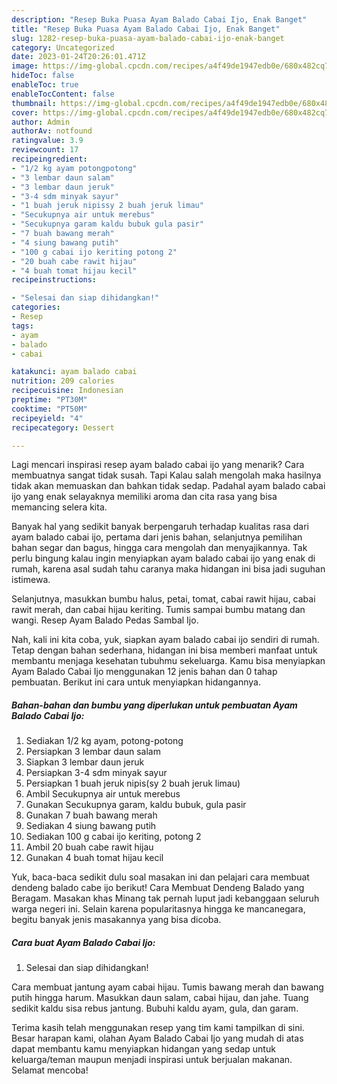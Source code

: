 ```yaml
---
description: "Resep Buka Puasa Ayam Balado Cabai Ijo, Enak Banget"
title: "Resep Buka Puasa Ayam Balado Cabai Ijo, Enak Banget"
slug: 1282-resep-buka-puasa-ayam-balado-cabai-ijo-enak-banget
category: Uncategorized
date: 2023-01-24T20:26:01.471Z
image: https://img-global.cpcdn.com/recipes/a4f49de1947edb0e/680x482cq70/ayam-balado-cabai-ijo-foto-resep-utama.jpg
hideToc: false
enableToc: true
enableTocContent: false
thumbnail: https://img-global.cpcdn.com/recipes/a4f49de1947edb0e/680x482cq70/ayam-balado-cabai-ijo-foto-resep-utama.jpg
cover: https://img-global.cpcdn.com/recipes/a4f49de1947edb0e/680x482cq70/ayam-balado-cabai-ijo-foto-resep-utama.jpg
author: Admin
authorAv: notfound
ratingvalue: 3.9
reviewcount: 17
recipeingredient:
- "1/2 kg ayam potongpotong"
- "3 lembar daun salam"
- "3 lembar daun jeruk"
- "3-4 sdm minyak sayur"
- "1 buah jeruk nipissy 2 buah jeruk limau"
- "Secukupnya air untuk merebus"
- "Secukupnya garam kaldu bubuk gula pasir"
- "7 buah bawang merah"
- "4 siung bawang putih"
- "100 g cabai ijo keriting potong 2"
- "20 buah cabe rawit hijau"
- "4 buah tomat hijau kecil"
recipeinstructions:

- "Selesai dan siap dihidangkan!"
categories:
- Resep
tags:
- ayam
- balado
- cabai

katakunci: ayam balado cabai 
nutrition: 209 calories
recipecuisine: Indonesian
preptime: "PT30M"
cooktime: "PT50M"
recipeyield: "4"
recipecategory: Dessert

---
```



Lagi mencari inspirasi resep ayam balado cabai ijo yang menarik? Cara membuatnya sangat tidak susah. Tapi Kalau salah mengolah maka hasilnya tidak akan memuaskan dan bahkan tidak sedap. Padahal ayam balado cabai ijo yang enak selayaknya memiliki aroma dan cita rasa yang bisa memancing selera kita.


Banyak hal yang sedikit banyak berpengaruh terhadap kualitas rasa dari ayam balado cabai ijo, pertama dari jenis bahan, selanjutnya pemilihan bahan segar dan bagus, hingga cara mengolah dan menyajikannya. Tak perlu bingung kalau ingin menyiapkan ayam balado cabai ijo yang enak di rumah, karena asal sudah tahu caranya maka hidangan ini bisa jadi suguhan istimewa.

Selanjutnya, masukkan bumbu halus, petai, tomat, cabai rawit hijau, cabai rawit merah, dan cabai hijau keriting. Tumis sampai bumbu matang dan wangi. Resep Ayam Balado Pedas Sambal Ijo.


Nah, kali ini kita coba, yuk, siapkan ayam balado cabai ijo sendiri di rumah. Tetap dengan bahan sederhana, hidangan ini bisa memberi manfaat untuk membantu menjaga kesehatan tubuhmu sekeluarga. Kamu bisa menyiapkan Ayam Balado Cabai Ijo menggunakan 12 jenis bahan dan 0 tahap pembuatan. Berikut ini cara untuk menyiapkan hidangannya.

<!--inarticleads1-->

##### Bahan-bahan dan bumbu yang diperlukan untuk pembuatan Ayam Balado Cabai Ijo:

1. Sediakan 1/2 kg ayam, potong-potong
1. Persiapkan 3 lembar daun salam
1. Siapkan 3 lembar daun jeruk
1. Persiapkan 3-4 sdm minyak sayur
1. Persiapkan 1 buah jeruk nipis(sy 2 buah jeruk limau)
1. Ambil Secukupnya air untuk merebus
1. Gunakan Secukupnya garam, kaldu bubuk, gula pasir
1. Gunakan 7 buah bawang merah
1. Sediakan 4 siung bawang putih
1. Sediakan 100 g cabai ijo keriting, potong 2
1. Ambil 20 buah cabe rawit hijau
1. Gunakan 4 buah tomat hijau kecil


Yuk, baca-baca sedikit dulu soal masakan ini dan pelajari cara membuat dendeng balado cabe ijo berikut! Cara Membuat Dendeng Balado yang Beragam. Masakan khas Minang tak pernah luput jadi kebanggaan seluruh warga negeri ini. Selain karena popularitasnya hingga ke mancanegara, begitu banyak jenis masakannya yang bisa dicoba. 

<!--inarticleads2-->

##### Cara buat Ayam Balado Cabai Ijo:


1. Selesai dan siap dihidangkan!

Cara membuat jantung ayam cabai hijau. Tumis bawang merah dan bawang putih hingga harum. Masukkan daun salam, cabai hijau, dan jahe. Tuang sedikit kaldu sisa rebus jantung. Bubuhi kaldu ayam, gula, dan garam. 

Terima kasih telah menggunakan resep yang tim kami tampilkan di sini. Besar harapan kami, olahan Ayam Balado Cabai Ijo yang mudah di atas dapat membantu kamu menyiapkan hidangan yang sedap untuk keluarga/teman maupun menjadi inspirasi untuk berjualan makanan. Selamat mencoba!

